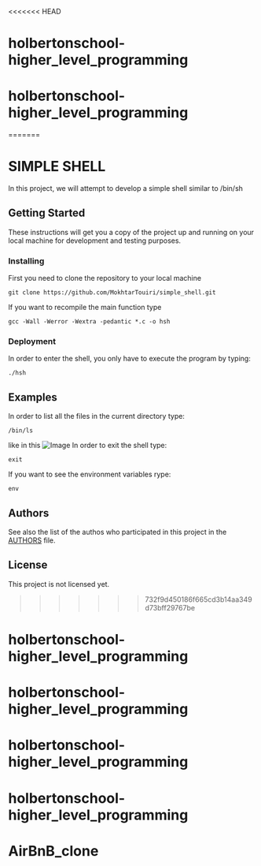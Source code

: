 <<<<<<< HEAD
# holbertonschool-higher_level_programming
# holbertonschool-higher_level_programming
=======
# SIMPLE SHELL

In this project, we will attempt to develop a simple shell similar to /bin/sh

## Getting Started

These instructions will get you a copy of the project up and running on your local machine for development and testing purposes. 

### Installing

First you need to clone the repository to your local machine

```
git clone https://github.com/MokhtarTouiri/simple_shell.git
```

If you want to recompile the main function type

```
gcc -Wall -Werror -Wextra -pedantic *.c -o hsh
```

### Deployment

In order to enter the shell, you only have to execute the program by typing:

```
./hsh
```
## Examples
In order to list all the files in the current directory type:
```
/bin/ls
```
like in this ![Image]()
In order to exit the shell type: 

```
exit
```

If you want to see the environment variables rype:

```
env
```

## Authors

See also the list of the authos who participated in this project in the [AUTHORS](AUTHORS) file.

## License

This project is not licensed yet.
>>>>>>> 732f9d450186f665cd3b14aa349d73bff29767be
# holbertonschool-higher_level_programming
# holbertonschool-higher_level_programming
# holbertonschool-higher_level_programming
# holbertonschool-higher_level_programming
# AirBnB_clone
